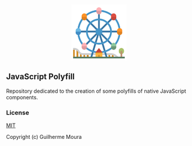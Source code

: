 <p align="center">
  <img
    style="object: contain; height: 150px"
    src="https://raw.githubusercontent.com/glhrmoura/js-polyfill/master/src/images/logo.png"
  />
</p>

## JavaScript Polyfill

Repository dedicated to the creation of some polyfills of native JavaScript components.

### License

[MIT](https://github.com/glhrmoura/js-polyfill/blob/master/LICENSE)

Copyright (c) Guilherme Moura
